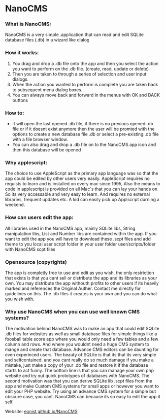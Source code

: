 # NanoCMS

### What is NanoCMS:
NanoCMS is a very simple .application that can read and edit SQLite database files (.db) in a wizard like dialog

### How it works:
1. You drag and drop a .db file onto the app and then you select the action you want to perform on the .db file. (create, read, update or delete)
2. Then you are taken to through a series of selection and user input dialogs.
3. When the action you wanted to perform is complete you are taken back to subsequent menu dialog boxes.
4. You can always move back and forward in the menus with OK and BACK buttons

### How to:
- It will open the last opened .db file, if there is no previous opened .db file or if it doesnt exist anymore then the user will be promted with the options to create a new database file .db or select a pre-existing .db file with a file browser window.
- You can also drag and drop a .db file on to the NanoCMS.app icon and then this database will be opened

### Why applescript:
The choice to use AppleScript as the primary app language was so that the app could be edited by other users very easily. AppleScript requires no requists to learn and is installed on every mac since 1995, Also the means to code in applescript is provided on all Mac´s that you can lay your hands on. So its very accessable and very easy to learn. And requires no external libraries, frequent updates etc. A kid can easily pick up Applscript durning a weekend.

### How can users edit the app:
All libraries used in the NanoCMS app, mainly SQLite libs, String manipulation libs, List and Number libs are contained within the app. If you want to edit the app you will have to download these .scpt files and add theme to you local user script folder in your user folder user/scripts/folder with NanoCMS scpt files

### Opensource (copyrights)
The app is completly free to use and edit as you wish, the only restriction that exists is that you cant sell or distribute the app and its libraries as your own. You may distribute the app withouth profits to other users if its heavily marked and references the Original Auther. Contact me directly for guidelines on this. The .db files it creates is your own and you can do what you wish with.

### Why use NanoCMS when you can use well known CMS systems?
The motivation behind NanoCMS was to make an app that could edit SQLite .db files for websites as well as small database files for simple things like a foosball table score app where you would only need a few tables and a few column and rows. And where you wouldnt need a huge CMS system to mange and create that database. Advance CMS editors can be daunting for even experinced users. The beauty of SQLite is that its that its very simple and selfcontained. and you cant really do so much damage if you make a mistake, just make a copy of your .db file and restore it if the database starts to act funny. The bottom line is that you can manage your own php website and try out quick prototypes of databases with NanoCMS. The second motivation was that you can derive SQLite lib .scpt files from the app and make Custom CMS systems for small apps or however you want to edit your PHP website. Try using an advance CMS system for a simple but obscure case, you cant. NanoCMS can because its so easy to edit the app it self.

Website: [eonist.github.io/NanoCMS](http://eonist.github.io/NanoCMS/)
